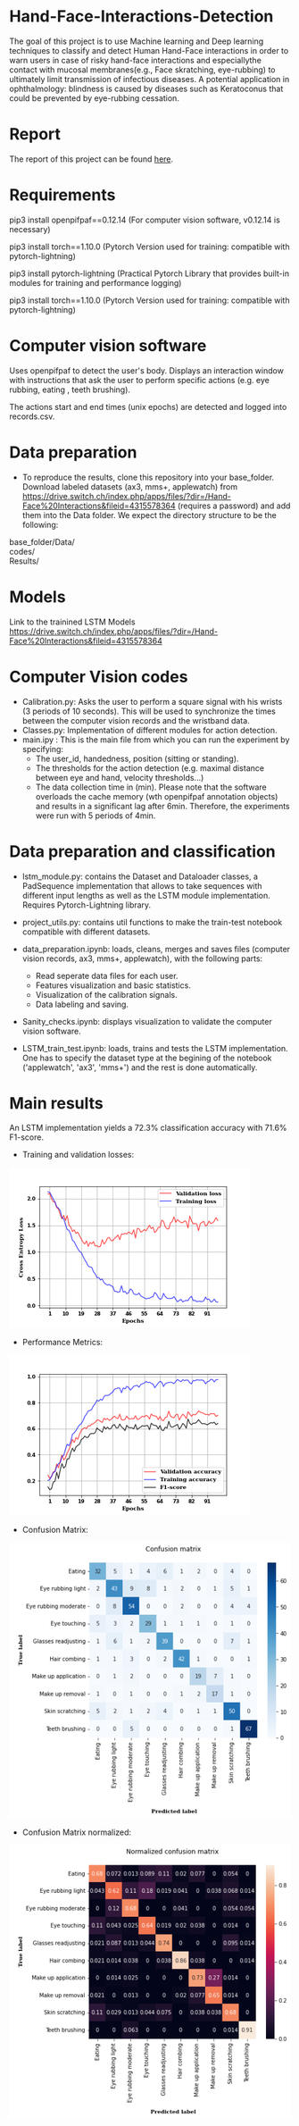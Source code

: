 # Hand-Face-Interactions-Detection

The goal of this project is to use Machine learning and Deep learning techniques to classify and detect Human Hand-Face interactions in order to warn users in case of risky hand-face interactions and especiallythe contact with mucosal membranes(e.g., Face skratching, eye-rubbing) to ultimately limit transmission of infectious diseases.  A potential application in ophthalmology: blindness is caused by diseases such as Keratoconus that could be prevented by eye-rubbing cessation. 

# Report
The report of this project can be found [here](https://www.overleaf.com/project/61cb2a3c3b5c5c9c578a1815).

# Requirements

pip3 install openpifpaf==0.12.14 (For computer vision software, v0.12.14 is necessary)

pip3 install torch==1.10.0 (Pytorch Version used for training: compatible with pytorch-lightning)

pip3 install pytorch-lightning  (Practical Pytorch Library that provides built-in modules for training and performance logging)

pip3 install torch==1.10.0 (Pytorch Version used for training: compatible with pytorch-lightning)

# Computer vision software
Uses openpifpaf to detect the user's body. Displays an interaction window with instructions that ask the user to perform specific actions (e.g. eye rubbing, eating , teeth brushing). 

The actions start and end times (unix epochs) are detected and logged into records.csv.  


# Data preparation

- To reproduce the results, clone this repository into your base_folder. Download labeled datasets (ax3, mms+, applewatch) from https://drive.switch.ch/index.php/apps/files/?dir=/Hand-Face%20Interactions&fileid=4315578364 (requires a password) and add them into the Data folder. We expect the directory structure to be the following:

base_folder/Data/  
    codes/  
    Results/ 

# Models 

Link to the trainined LSTM Models https://drive.switch.ch/index.php/apps/files/?dir=/Hand-Face%20Interactions&fileid=4315578364

# Computer Vision codes
- Calibration.py: Asks the user to perform a square signal with his wrists (3 periods of 10 seconds). This will be used to synchronize the times between the computer vision records and the wristband data.
- Classes.py: Implementation of different modules for action detection. 
- main.ipy : This is the main file from which you can run the experiment by specifying:
    - The user_id, handedness, position (sitting or standing).
    - The thresholds for the action detection (e.g. maximal distance between eye and hand, velocity thresholds...)
    - The data collection time in (min). Please note that the software overloads the cache memory (wth openpifpaf annotation objects) and results in a significant lag after 6min. Therefore, the experiments were run with 5 periods of 4min.

# Data preparation and classification
- lstm_module.py: contains the Dataset and Dataloader classes, a PadSequence implementation that allows to take sequences with different input lengths as well as the LSTM module implementation. Requires Pytorch-Lightning library.
- project_utils.py: contains util functions to make the train-test notebook compatible with different datasets.
- data_preparation.ipynb: loads, cleans, merges and saves files (computer vision records, ax3, mms+, applewatch), with the following parts:
    - Read seperate data files for each user.
    - Features visualization and basic statistics.
    - Visualization of the calibration signals.
    - Data labeling and saving.
 
- Sanity_checks.ipynb:  displays visualization to validate the computer vision software.
- LSTM_train_test.ipynb: loads, trains and tests the LSTM implementation. One has to specify the dataset type at the begining of the notebook ('applewatch', 'ax3', 'mms+') and the rest is done automatically.

# Main results
An LSTM implementation yields a 72.3% classification accuracy with 71.6% F1-score.

- Training and validation losses: 

![Training and validation losses](https://github.com/Omarraita/Hand-Face-Interactions-Detection/blob/main/Images/applewatch_losses.png)

- Performance Metrics: 

![Performance Metrics](https://github.com/Omarraita/Hand-Face-Interactions-Detection/blob/main/Images/applewatch_performance_metrics.png)

- Confusion Matrix:

![Confusion Matrix](https://github.com/Omarraita/Hand-Face-Interactions-Detection/blob/main/Images/applewatch_cm.png)

- Confusion Matrix normalized:

![Confusion Matrix normalized](https://github.com/Omarraita/Hand-Face-Interactions-Detection/blob/main/Images/applewatch_cm_normalized.png)

